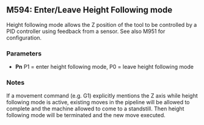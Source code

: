## M594: Enter/Leave Height Following mode

Height following mode allows the Z position of the tool to be controlled by a PID controller using feedback from a sensor. See also M951 for configuration.

### Parameters

- **Pn** P1 = enter height following mode, P0 = leave height following mode

### Notes

If a movement command (e.g. G1) explicitly mentions the Z axis while height following mode is active, existing moves in the pipeline will be allowed to complete and the machine allowed to come to a standstill. Then height following mode will be terminated and the new move executed.

